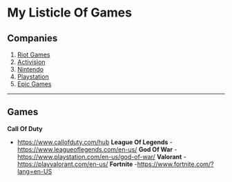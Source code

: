 
# My Listicle Of Games

## Companies
1. [Riot Games](https://www.riotgames.com/en)
2. [Activision](https://www.activision.com/?utm_source=404&utm_medium=redirect&utm_campaign=122222)
3. [Nintendo](https://www.nintendo.com/us/)
4. [Playstation](https://www.playstation.com/en-us/)
5. [Epic Games](https://store.epicgames.com/en-US/)
---
## Games
**Call Of Duty**
- https://www.callofduty.com/hub
**League Of Legends**
  -https://www.leagueoflegends.com/en-us/
**God Of War**
  -https://www.playstation.com/en-us/god-of-war/
**Valorant**
  -https://playvalorant.com/en-us/
**Fortnite**
  -https://www.fortnite.com/?lang=en-US
